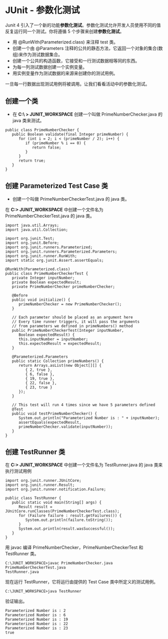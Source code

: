 # JUnit - 参数化测试

Junit 4 引入了一个新的功能**参数化测试**。参数化测试允许开发人员使用不同的值反复运行同一个测试。你将遵循 5 个步骤来创建**参数化测试**。  

- 用 @RunWith(Parameterized.class) 来注释 test 类。
- 创建一个由 @Parameters 注释的公共的静态方法，它返回一个对象的集合(数组)来作为测试数据集合。  
- 创建一个公共的构造函数，它接受和一行测试数据相等同的东西。  
- 为每一列测试数据创建一个实例变量。  
- 用实例变量作为测试数据的来源来创建你的测试用例。  

一旦每一行数据出现测试用例将被调用。让我们看看活动中的参数化测试。  

## 创建一个类 

- 在 **C:\ > JUNIT_WORKSPACE** 创建一个叫做 PrimeNumberChecker.java 的 java 类来测试。  

```
public class PrimeNumberChecker {
   public Boolean validate(final Integer primeNumber) {
      for (int i = 2; i < (primeNumber / 2); i++) {
         if (primeNumber % i == 0) {
            return false;
         }
      }
      return true;
   }
}
```

## 创建 Parameterized Test Case 类

- 创建一个叫做 PrimeNumberCheckerTest.java 的 java 类。  

在 **C:\> JUNIT_WORKSPACE** 中创建一个文件名为 PrimeNumberCheckerTest.java 的 java 类。  

```
import java.util.Arrays;
import java.util.Collection;
 
import org.junit.Test;
import org.junit.Before;
import org.junit.runners.Parameterized;
import org.junit.runners.Parameterized.Parameters;
import org.junit.runner.RunWith;
import static org.junit.Assert.assertEquals;

@RunWith(Parameterized.class)
public class PrimeNumberCheckerTest {
   private Integer inputNumber;
   private Boolean expectedResult;
   private PrimeNumberChecker primeNumberChecker;

   @Before
   public void initialize() {
      primeNumberChecker = new PrimeNumberChecker();
   }

   // Each parameter should be placed as an argument here
   // Every time runner triggers, it will pass the arguments
   // from parameters we defined in primeNumbers() method
   public PrimeNumberCheckerTest(Integer inputNumber, 
      Boolean expectedResult) {
      this.inputNumber = inputNumber;
      this.expectedResult = expectedResult;
   }

   @Parameterized.Parameters
   public static Collection primeNumbers() {
      return Arrays.asList(new Object[][] {
         { 2, true },
         { 6, false },
         { 19, true },
         { 22, false },
         { 23, true }
      });
   }

   // This test will run 4 times since we have 5 parameters defined
   @Test
   public void testPrimeNumberChecker() {
      System.out.println("Parameterized Number is : " + inputNumber);
      assertEquals(expectedResult, 
      primeNumberChecker.validate(inputNumber));
   }
}
```

## 创建 TestRunner 类

在 **C:\> JUNIT_WORKSPACE** 中创建一个文件名为 TestRunner.java 的 java 类来执行测试用例  

```
import org.junit.runner.JUnitCore;
import org.junit.runner.Result;
import org.junit.runner.notification.Failure;

public class TestRunner {
   public static void main(String[] args) {
      Result result = JUnitCore.runClasses(PrimeNumberCheckerTest.class);
      for (Failure failure : result.getFailures()) {
         System.out.println(failure.toString());
      }
      System.out.println(result.wasSuccessful());
   }
}
```

用 javac 编译 PrimeNumberChecker，PrimeNumberCheckerTest 和 TestRunner 类。

```
C:\JUNIT_WORKSPACE>javac PrimeNumberChecker.java PrimeNumberCheckerTest.java
TestRunner.java
```

现在运行 TestRunner，它将运行由提供的 Test Case 类中所定义的测试用例。

```
C:\JUNIT_WORKSPACE>java TestRunner
```

验证输出。  

```
Parameterized Number is : 2
Parameterized Number is : 6
Parameterized Number is : 19
Parameterized Number is : 22
Parameterized Number is : 23
true
```
